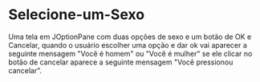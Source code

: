 # Selecione-um-Sexo
Uma tela em JOptionPane com duas opções de sexo e um botão de OK e Cancelar, quando o usuário escolher uma opção e dar ok vai aparecer a seguinte mensagem "Você é homem" ou "Você é mulher" se ele clicar no botão de cancelar aparece a seguinte mensagem "Você pressionou cancelar".
